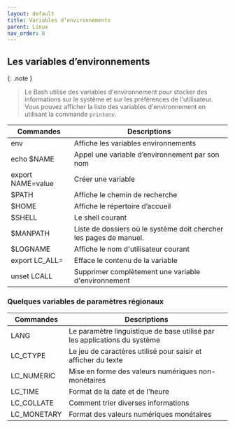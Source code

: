 ```yaml
---
layout: default
title: Variables d’environnements
parent: Linux
nav_order: 8
---
```


## Les variables d’environnements

{: .note }

> Le Bash utilise des variables d'environnement pour stocker des informations sur le système et sur les préférences de l'utilisateur. Vous pouvez afficher la liste des variables d'environnement en utilisant la commande `printenv`.

| Commandes         | Descriptions                                                       |
| ----------------- | ------------------------------------------------------------------ |
| env               | Affiche les variables environnements                               |
| echo $NAME        | Appel une variable d’environnement par son nom                     |
| export NAME=value | Créer une variable                                                 |
| $PATH             | Affiche le chemin de recherche                                     |
| $HOME             | Affiche le répertoire d’accueil                                    |
| $SHELL            | Le shell courant                                                   |
| $MANPATH          | Liste de dossiers où le système doit chercher les pages de manuel. |
| $LOGNAME          | Affiche le nom d'utilisateur courant                               |
| export LC_ALL=    | Efface le contenu de la variable                                   |
| unset LCALL       | Supprimer complètement une variable d'environnement                |

### Quelques variables de paramètres régionaux

| Commandes   | Descriptions                                                              |
| ----------- | ------------------------------------------------------------------------- |
| LANG        | Le paramètre linguistique de base utilisé par les applications du système |
| LC_CTYPE    | Le jeu de caractères utilisé pour saisir et afficher du texte             |
| LC_NUMERIC  | Mise en forme des valeurs numériques non-monétaires                       |
| LC_TIME     | Format de la date et de l'heure                                           |
| LC_COLLATE  | Comment trier diverses informations                                       |
| LC_MONETARY | Format des valeurs numériques monétaires                                  |
